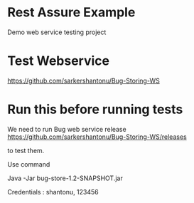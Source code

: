 # Rest Assure Example 
Demo web service testing project

# Test Webservice 
https://github.com/sarkershantonu/Bug-Storing-WS

# Run this before running tests
We need to run Bug web service release 
https://github.com/sarkershantonu/Bug-Storing-WS/releases

to test them. 

Use command 

Java -Jar bug-store-1.2-SNAPSHOT.jar 

Credentials : shantonu, 123456